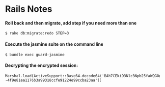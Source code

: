 # Rails Notes

#### Roll back and then migrate, add step if you need more than one

	$ rake db:migrate:redo STEP=3

#### Execute the jasmine suite on the command line

	$ bundle exec guard-jasmine

#### Decrypting the encrypted session:

	Marshal.load(ActiveSupport::Base64.decode64('BAh7CEkiD3Nlc3Npb25faWQGOgZFRkkiJTk5ODlkYzhhODI1NDNiZDNlNjBjNzdhY2U2MTg3MGRkBjsAVEkiEF9jc3JmX3Rva2VuBjsARkkiMUhQUHlqZjV2dWZIOVBxL2tGKzJKQmp4K3hTLzhmV2pieDAwSFVQMnFwRGM9BjsARkkiEnByb2plY3RfdG9rZW4GOwBGSSILQVk3VDJIBjsAVA==--4f9e81ea1176b3a99318ccfe91224e99ccba23aa'))